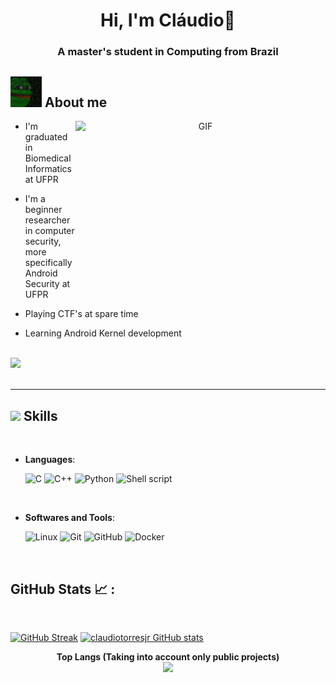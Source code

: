 <h1 align="center">Hi, I'm Cláudio👋</h1>
<h3 align="center">A master's student in Computing from Brazil</h3>

## <picture><img src = "https://github.com/claudiotorresjr/claudiotorresjr/blob/main/haqui.gif" width = 50px></picture> **About me**

<a target="_blank" align="center">
  <img align="right" top="500" height="300" width="400" alt="GIF" src="https://media.giphy.com/media/SWoSkN6DxTszqIKEqv/giphy.gif">
</a>

- I'm graduated in Biomedical Informatics at UFPR

- I'm a beginner researcher in computer security, more specifically Android Security at UFPR

- Playing CTF's at spare time

- Learning Android Kernel development
<br><br>

<img src="https://user-images.githubusercontent.com/73097560/115834477-dbab4500-a447-11eb-908a-139a6edaec5c.gif"><br><br>

---
## <img src="https://media2.giphy.com/media/QssGEmpkyEOhBCb7e1/giphy.gif?cid=ecf05e47a0n3gi1bfqntqmob8g9aid1oyj2wr3ds3mg700bl&rid=giphy.gif" width ="25"><b> Skills</b>
<br>

<p align="center">

- **Languages**:
    
    ![C](https://img.shields.io/badge/C%20-%232370ED.svg?style=for-the-badge&logo=c&logoColor=white)
    ![C++](https://img.shields.io/badge/C++%20-%2300599C.svg?style=for-the-badge&logo=c%2B%2B&logoColor=white)
    ![Python](https://img.shields.io/badge/Python%20-%2314354C.svg?style=for-the-badge&logo=python&logoColor=white)
    ![Shell script](https://img.shields.io/badge/Shell%20-%2314354C.svg?style=for-the-badge&logo=shell&logoColor=white)
    
<br>

- **Softwares and Tools**:

    ![Linux](https://img.shields.io/badge/Linux-FCC624?style=for-the-badge&logo=linux&logoColor=black)
    ![Git](https://img.shields.io/badge/git-%23F05033.svg?style=for-the-badge&logo=git&logoColor=white)
    ![GitHub](https://img.shields.io/badge/github-%23121011.svg?style=for-the-badge&logo=github&logoColor=white)
    ![Docker](https://img.shields.io/badge/Docker-FCC624?style=for-the-badge&logo=docker&logoColor=white)

<br>

## GitHub Stats 📈 :

<br>

[![GitHub Streak](https://github-readme-streak-stats.herokuapp.com?user=claudiotorresjr&theme=algolia&date_format=M%20j%5B%2C%20Y%5D)](https://git.io/streak-stats) [![claudiotorresjr GitHub stats](https://github-readme-stats.vercel.app/api?username=claudiotorresjr&theme=algolia)](https://github.com/claudiotorresjr/github-readme-stats)
<br>
<p align="center">
  <b>Top Langs (Taking into account only public projects)</b> <br />
   <img src="https://github-readme-stats.vercel.app/api/top-langs/?username=claudiotorresjr&theme=algolia"/>
</p>

<br>
